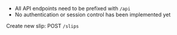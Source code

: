 - All API endpoints need to be prefixed with `/api`
- No authentication or session control has been implemented yet

Create new slip: POST `/slips`
